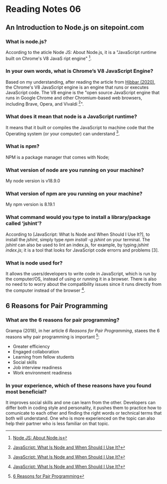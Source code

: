 # Reading Notes 06

## An Introduction to Node.js on sitepoint.com

### What is node.js?

According to the aticle Node JS: About Node.js, it is a "JavaScript runtime built on Chrome's V8 JavaS ript engine" [^1].

### In your own words, what is Chrome’s V8 JavaScript Engine?

Based on my understanding, after reading the article from [Hibbar (2020)](https://www.sitepoint.com/an-introduction-to-node-js/), the Chrome's V8 JavaScript engine is an engine that runs or executes JavaScript code. The V8 engine is the "open source JavaScript engine that runs in Google Chrome and other Chromium-based web browsers, including Brave, Opera, and Vivaldi [^2]". 

### What does it mean that node is a JavaScript runtime?

It means that it built or compiles the JavaScript to machine code that the Operating system (or your computer) can understand [^2].

### What is npm?

NPM is a package manager that comes with Node;

### What version of node are you running on your machine?

My node version is v18.9.0

### What version of npm are you running on your machine?

My npm version is 8.19.1

### What command would you type to install a library/package called ‘jshint’?

According to [JavaScript: What Is Node and When Should I Use It?], to install the *jshint*, simply type *npm install -g jshint* on your terminal. The *jshint* can also be used to lint an index.js, for example, by typing *jshint index.js*; it is a tool that looks for JavaScript code errorrs and problems [3].


### What is node used for?

It allows the users/developers to write code in JavaScript, which is run by the computer/OS, instead of using or running it in a browser. There is also no need to to worry about the compatibility issues since it runs directly from the computer instead of the browser [^2].

## 6 Reasons for Pair Programming

### What are the 6 reasons for pair programming?

Grampa (2018), in her article *6 Reasons for Pair Programming*, staees the 6 reasons why pair programming is important [^4]:

- Greater efficiency
- Engaged collaboration
- Learning from fellow students
- Social skills
- Job interview readiness
- Work environment readiness

### In your experience, which of these reasons have you found most beneficial?

It improves social skills and one can learn from the other. Developers can differ both in coding style and personality, it pushes them to practice how to comunicate to each other and finding the right words or technical terms that both will understand. One who is more experienced on the topic can also help their partner who is less familiar on that topic.



[^1]: [Node JS: About Node.js](https://nodejs.org/en/about/)
[^2]: [JavaScript: What Is Node and When Should I Use It?](https://www.sitepoint.com/an-introduction-to-node-js/)
[^3]: [JSHint, A Static Code Analysis Tool for JavaScript](https://jshint.com/about/)
[^4]: [6 Reasons for Pair Programming](https://www.codefellows.org/blog/6-reasons-for-pair-programming/)

